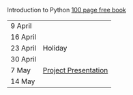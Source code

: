 Introduction to Python
[100 page free book](https://www.oreilly.com/programming/free/files/a-whirlwind-tour-of-python.pdf)


|   |   | 
|---|---|
|  9 April |   |
|  16 April|   |
|  23 April |  Holiday |
|  30 April|   |
|  7 May|  [Project Presentation](https://github.com/uzay00/CMPE232/tree/master/2019/Project)|
|  14 May|   |


